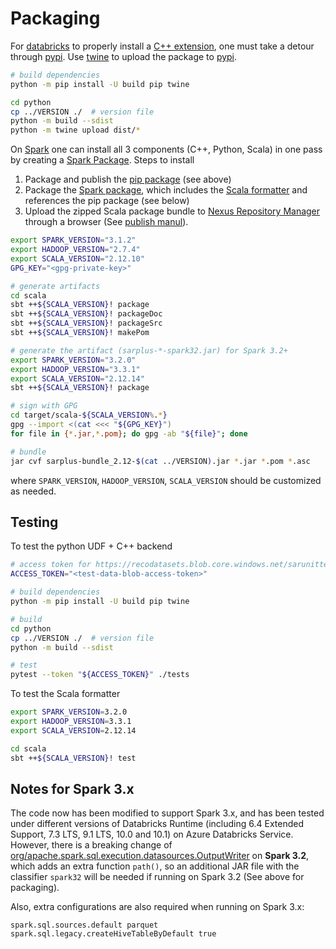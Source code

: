 # Packaging

For [databricks](https://databricks.com/) to properly install a [C++
extension](https://docs.python.org/3/extending/building.html), one
must take a detour through [pypi](https://pypi.org/).  Use
[twine](https://github.com/pypa/twine) to upload the package to
[pypi](https://pypi.org/).

```bash
# build dependencies
python -m pip install -U build pip twine

cd python
cp ../VERSION ./  # version file
python -m build --sdist
python -m twine upload dist/*
```

On [Spark](https://spark.apache.org/) one can install all 3 components
(C++, Python, Scala) in one pass by creating a [Spark
Package](https://spark-packages.org/).  Steps to install

1. Package and publish the [pip package](python/setup.py) (see above)
2. Package the [Spark package](scala/build.sbt), which includes the
   [Scala formatter](scala/src/main/scala/microsoft/sarplus) and
   references the pip package (see below)
3. Upload the zipped Scala package bundle to [Nexus Repository
   Manager](https://oss.sonatype.org/) through a browser (See [publish
   manul](https://central.sonatype.org/publish/publish-manual/)).

```bash
export SPARK_VERSION="3.1.2"
export HADOOP_VERSION="2.7.4"
export SCALA_VERSION="2.12.10"
GPG_KEY="<gpg-private-key>"

# generate artifacts
cd scala
sbt ++${SCALA_VERSION}! package
sbt ++${SCALA_VERSION}! packageDoc
sbt ++${SCALA_VERSION}! packageSrc
sbt ++${SCALA_VERSION}! makePom

# generate the artifact (sarplus-*-spark32.jar) for Spark 3.2+
export SPARK_VERSION="3.2.0"
export HADOOP_VERSION="3.3.1"
export SCALA_VERSION="2.12.14"
sbt ++${SCALA_VERSION}! package

# sign with GPG
cd target/scala-${SCALA_VERSION%.*}
gpg --import <(cat <<< "${GPG_KEY}")
for file in {*.jar,*.pom}; do gpg -ab "${file}"; done

# bundle
jar cvf sarplus-bundle_2.12-$(cat ../VERSION).jar *.jar *.pom *.asc
```

where `SPARK_VERSION`, `HADOOP_VERSION`, `SCALA_VERSION` should be
customized as needed.


## Testing

To test the python UDF + C++ backend

```bash
# access token for https://recodatasets.blob.core.windows.net/sarunittest/
ACCESS_TOKEN="<test-data-blob-access-token>"

# build dependencies
python -m pip install -U build pip twine

# build
cd python
cp ../VERSION ./  # version file
python -m build --sdist

# test
pytest --token "${ACCESS_TOKEN}" ./tests
```

To test the Scala formatter

```bash
export SPARK_VERSION=3.2.0
export HADOOP_VERSION=3.3.1
export SCALA_VERSION=2.12.14

cd scala
sbt ++${SCALA_VERSION}! test
```


## Notes for Spark 3.x  ##

The code now has been modified to support Spark 3.x, and has been
tested under different versions of Databricks Runtime (including 6.4
Extended Support, 7.3 LTS, 9.1 LTS, 10.0 and 10.1) on Azure Databricks
Service.  However, there is a breaking change of
[org/apache.spark.sql.execution.datasources.OutputWriter](https://github.com/apache/spark/blob/dc0fa1eef74238d745dabfdc86705b59d95b07e1/sql/core/src/main/scala/org/apache/spark/sql/execution/datasources/OutputWriter.scala#L74)
on **Spark 3.2**, which adds an extra function `path()`, so an
additional JAR file with the classifier `spark32` will be needed if
running on Spark 3.2 (See above for packaging).

Also, extra configurations are also required when running on Spark
3.x:

```
spark.sql.sources.default parquet
spark.sql.legacy.createHiveTableByDefault true
```
